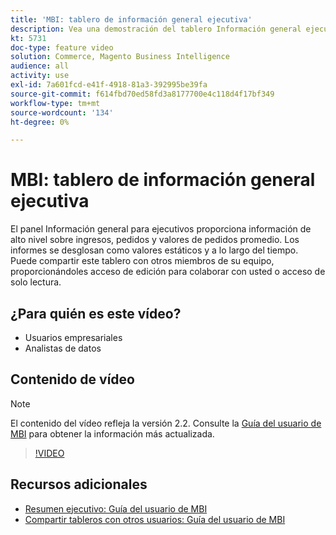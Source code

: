 ```yaml
---
title: 'MBI: tablero de información general ejecutiva'
description: Vea una demostración del tablero Información general ejecutiva proporcionado por MBI.
kt: 5731
doc-type: feature video
solution: Commerce, Magento Business Intelligence
audience: all
activity: use
exl-id: 7a601fcd-e41f-4918-81a3-392995be39fa
source-git-commit: f614fbd70ed58fd3a8177700e4c118d4f17bf349
workflow-type: tm+mt
source-wordcount: '134'
ht-degree: 0%

---
```


# MBI: tablero de información general ejecutiva

El panel Información general para ejecutivos proporciona información de alto nivel sobre ingresos, pedidos y valores de pedidos promedio. Los informes se desglosan como valores estáticos y a lo largo del tiempo. Puede compartir este tablero con otros miembros de su equipo, proporcionándoles acceso de edición para colaborar con usted o acceso de solo lectura.

## ¿Para quién es este vídeo?

- Usuarios empresariales
- Analistas de datos

## Contenido de vídeo

>[!NOTE]
>
>El contenido del vídeo refleja la versión 2.2. Consulte la [Guía del usuario de MBI](https://experienceleague.adobe.com/docs/commerce-business-intelligence/mbi/guide-overview.html) para obtener la información más actualizada.

>[!VIDEO](https://video.tv.adobe.com/v/35986?quality=12&learn=on)

## Recursos adicionales

- [Resumen ejecutivo: Guía del usuario de MBI](https://experienceleague.adobe.com/docs/commerce-business-intelligence/mbi/build/dashboards/dashboards-pro.html#executive-summary-(guest-checkout-allowed))
- [Compartir tableros con otros usuarios: Guía del usuario de MBI](https://experienceleague.adobe.com/docs/commerce-business-intelligence/mbi/build/dashboards/share-dashboard-with-users.html)
